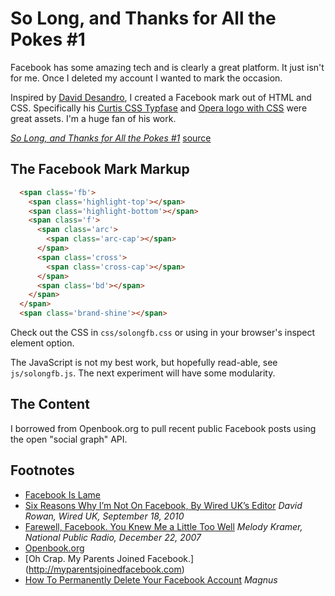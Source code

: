# So Long, and Thanks for All the Pokes #1

Facebook has some amazing tech and is clearly a great platform. It just isn't for me.
Once I deleted my account I wanted to mark the occasion.

Inspired by [David Desandro](http://desandro.com), I created a Facebook mark out of HTML and CSS.
Specifically his [Curtis CSS Typfase](http://desandro.com/resources/curtis-css-typeface/) and 
[Opera logo with CSS](http://desandro.com/articles/opera-logo-css/) were great assets.
I'm a huge fan of his work.

[_So Long, and Thanks for All the Pokes #1_](http://shortforgilbert.com/experiments/solongfb1)
[source](http://github.com/gib/solongfb1)


## The Facebook Mark Markup

```html
  <span class='fb'>
    <span class='highlight-top'></span>
    <span class='highlight-bottom'></span>
    <span class='f'>
      <span class='arc'>
        <span class='arc-cap'></span>
      </span>
      <span class='cross'>
        <span class='cross-cap'></span>
      </span>
      <span class='bd'></span>
    </span>
  </span>
  <span class='brand-shine'></span>
```

Check out the CSS in `css/solongfb.css` or using in your browser's inspect element option.

The JavaScript is not my best work, but hopefully read-able, see `js/solongfb.js`. The next experiment will have some modularity.

## The Content

I borrowed from Openbook.org to pull recent public Facebook posts using the open "social graph" API.


## Footnotes

* [Facebook Is Lame](http://facebookislame.com/?sort=&amp;search=facebook)
* [Six Reasons Why I’m Not On Facebook, By Wired UK’s Editor](http://www.wired.com/epicenter/2010/09/six-reasons-why-wired-uks-editor-isnt-on-facebook) _David Rowan, Wired UK, September 18, 2010_
* [Farewell, Facebook. You Knew Me a Little Too Well](http://www.npr.org/templates/story/story.php?storyId=17551764) _Melody Kramer, National Public Radio, December 22, 2007_
* [Openbook.org](http://www.openbook.org)
* [Oh Crap. My Parents Joined Facebook.] (http://myparentsjoinedfacebook.com)
* [How To Permanently Delete Your Facebook Account](http://www.facebook.com/group.php?gid=16929680703) _Magnus_
